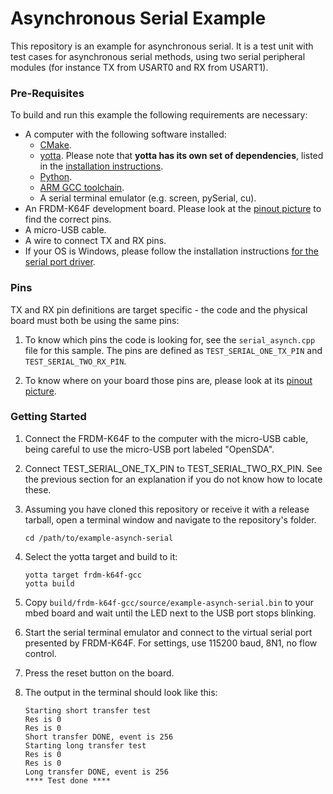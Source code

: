 # Asynchronous Serial Example

This repository is an example for asynchronous serial. It is a test unit with test cases for asynchronous serial methods, using two serial peripheral modules (for instance TX from USART0 and RX from USART1).

### Pre-Requisites

To build and run this example the following requirements are necessary:

* A computer with the following software installed:
	* [CMake](http://www.cmake.org/download/).
	* [yotta](https://github.com/ARMmbed/yotta). Please note that **yotta has its own set of dependencies**, listed in the [installation instructions](http://armmbed.github.io/yotta/#installing-on-windows).
	* [Python](https://www.python.org/downloads/).
	* [ARM GCC toolchain](https://launchpad.net/gcc-arm-embedded).
	* A serial terminal emulator (e.g. screen, pySerial, cu).
* An FRDM-K64F development board. Please look at the [pinout picture](http://developer.mbed.org/platforms/FRDM-K64F/#overview) to find the correct pins.
* A micro-USB cable.
* A wire to connect TX and RX pins.
* If your OS is Windows, please follow the installation instructions [for the serial port driver](https://developer.mbed.org/handbook/Windows-serial-configuration).

### Pins

TX and RX pin definitions are target specific - the code and the physical board must both be using the same pins:

1. To know which pins the code is looking for, see the ``serial_asynch.cpp`` file for this sample. The pins are defined as ``TEST_SERIAL_ONE_TX_PIN`` and ``TEST_SERIAL_TWO_RX_PIN``.

2. To know where on your board those pins are, please look at its [pinout picture](http://developer.mbed.org/platforms/FRDM-K64F/#overview).

### Getting Started

1. Connect the FRDM-K64F to the computer with the micro-USB cable, being careful to use the micro-USB port labeled "OpenSDA".

2. Connect TEST_SERIAL_ONE_TX_PIN to TEST_SERIAL_TWO_RX_PIN. See the previous section for an explanation if you do not know how to locate these.

3. Assuming you have cloned this repository or receive it with a release tarball, open a terminal window and navigate to the repository's folder.

	```
    cd /path/to/example-asynch-serial
	```

4. Select the yotta target and build to it:

    ```
    yotta target frdm-k64f-gcc
    yotta build
    ```

4. Copy ``build/frdm-k64f-gcc/source/example-asynch-serial.bin`` to your mbed board and wait until the LED next to the USB port stops blinking.

5. Start the serial terminal emulator and connect to the virtual serial port presented by FRDM-K64F. For settings, use 115200 baud, 8N1, no flow control.

6. Press the reset button on the board.

7. The output in the terminal should look like this:

    ```
    Starting short transfer test
    Res is 0
    Res is 0
    Short transfer DONE, event is 256
    Starting long transfer test
    Res is 0
    Res is 0
    Long transfer DONE, event is 256
    **** Test done ****
```
